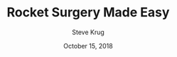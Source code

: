 ---
date: October 15, 2018
title: Rocket Surgery Made Easy
author: Steve Krug
image: /static/img/books/rocketsurgery.png
link: http://sensible.com/rsme.html
description: Steve Krug spells out an approach to usability testing that anyone can easily apply to their own web site, application, or other product.
---